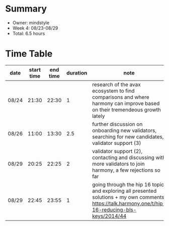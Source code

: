 # Summary
* Owner: mindstyle
* Week 4: 08/23-08/29
* Total: 6.5 hours

# Time Table
| date  | start time  | end time | duration  |  note |
|---|---|---|---|---|
| 08/24  | 21:30 |22:30  | 1 | research of the avax ecosystem to find comparisons and where harmony can improve based on their tremendeous growth lately  |
| 08/26 | 11:00  | 13:30 |  2.5| further discussion on onboarding new validators, searching for new candidates, validator support (3)  |
| 08/29 | 20:25 | 22:25 | 2 | validator support (2), contacting and discussing with more validators to join harmony, a few rejections so far  |
| 08/29 |  22:45 | 23:55 |1  | going through the hip 16 topic and exploring all presented solutions + my own comments https://talk.harmony.one/t/hip-16-reducing-bls-keys/2014/44 |

